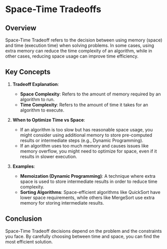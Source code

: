 
# Space-Time Tradeoffs

## Overview
Space-Time Tradeoff refers to the decision between using memory (space) and time (execution time) when solving problems. In some cases, using extra memory can reduce the time complexity of an algorithm, while in other cases, reducing space usage can improve time efficiency.

## Key Concepts

1. **Tradeoff Explanation**:
   - **Space Complexity**: Refers to the amount of memory required by an algorithm to run.
   - **Time Complexity**: Refers to the amount of time it takes for an algorithm to execute.

2. **When to Optimize Time vs Space**:
   - If an algorithm is too slow but has reasonable space usage, you might consider using additional memory to store pre-computed results or intermediate steps (e.g., Dynamic Programming).
   - If an algorithm uses too much memory and causes issues like memory overflow, you might need to optimize for space, even if it results in slower execution.

3. **Examples**:
   - **Memoization (Dynamic Programming)**: A technique where extra space is used to store intermediate results in order to reduce time complexity.
   - **Sorting Algorithms**: Space-efficient algorithms like QuickSort have lower space requirements, while others like MergeSort use extra memory for storing intermediate results.

## Conclusion
Space-Time Tradeoff decisions depend on the problem and the constraints you face. By carefully choosing between time and space, you can find the most efficient solution.
    